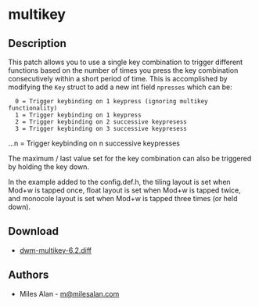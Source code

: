 multikey
========

Description
-----------
This patch allows you to use a single key combination to trigger different
functions based on the number of times you press the key combination
consecutively within a short period of time. This is accomplished by modifying 
the `Key` struct to add a new int field `npresses` which can be:

      0 = Trigger keybinding on 1 keypress (ignoring multikey functionality)
      1 = Trigger keybinding on 1 keypress 
      2 = Trigger keybinding on 2 successive keypresess 
      3 = Trigger keybinding on 3 successive keypresess
   ...n = Trigger keybinding on n successive keypresses

The maximum / last value set for the key combination can also be triggered by
holding the key down. 

In the example added to the config.def.h, the tiling layout is set when
Mod+w is tapped once, float layout is set when Mod+w is tapped twice, and
monocole layout is set when Mod+w is tapped three times (or held down).

Download
--------
* [dwm-multikey-6.2.diff](dwm-multikey-6.2.diff)

Authors
-------
* Miles Alan - <m@milesalan.com>
